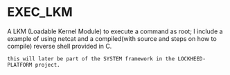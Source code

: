 # EXEC_LKM
A LKM (Loadable Kernel Module) to execute a command as root;  I include a example of using netcat and a compiled(with source and steps on how to compile) reverse shell provided in C.


`this will later be part of the SYSTEM framework in the LOCKHEED-PLATFORM project.`
